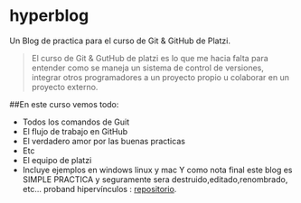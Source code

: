 # hyperblog
Un Blog de practica para el curso de Git & GitHub de Platzi.
>El curso de Git & GutHub de platzi es lo que me hacia falta para entender como se maneja un sistema de control de versiones, integrar otros programadores a un proyecto propio u colaborar en un proyecto externo.

##En este curso vemos todo:
* Todos los comandos  de Guit
* El flujo de trabajo en GitHub
* El verdadero amor por las buenas practicas
* Etc
* El equipo de platzi 
* Incluye ejemplos en windows linux y mac
Y como nota final este blog es SIMPLE PRACTICA y seguramente sera destruido,editado,renombrado, etc... proband hipervínculos : [repositorio](https://github.com/JuanFernandezJubin/EscuelaWeb/blob/master/appsettings.json).  